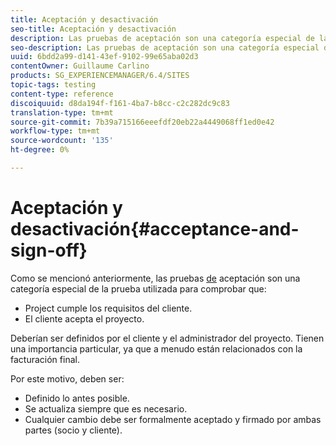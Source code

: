 ```yaml
---
title: Aceptación y desactivación
seo-title: Aceptación y desactivación
description: Las pruebas de aceptación son una categoría especial de la prueba utilizada para comprobar que el proyecto cumple los requisitos del cliente y que el cliente acepta el proyecto
seo-description: Las pruebas de aceptación son una categoría especial de la prueba utilizada para comprobar que el proyecto cumple los requisitos del cliente y que el cliente acepta el proyecto
uuid: 6bdd2a99-d141-43ef-9102-99e65aba02d3
contentOwner: Guillaume Carlino
products: SG_EXPERIENCEMANAGER/6.4/SITES
topic-tags: testing
content-type: reference
discoiquuid: d8da194f-f161-4ba7-b8cc-c2c282dc9c83
translation-type: tm+mt
source-git-commit: 7b39a715166eeefdf20eb22a4449068ff1ed0e42
workflow-type: tm+mt
source-wordcount: '135'
ht-degree: 0%

---
```



# Aceptación y desactivación{#acceptance-and-sign-off}

Como se mencionó anteriormente, las pruebas [de](/help/sites-developing/planning.md) aceptación son una categoría especial de la prueba utilizada para comprobar que:

* Project cumple los requisitos del cliente.
* El cliente acepta el proyecto.

Deberían ser definidos por el cliente y el administrador del proyecto. Tienen una importancia particular, ya que a menudo están relacionados con la facturación final.

Por este motivo, deben ser:

* Definido lo antes posible.
* Se actualiza siempre que es necesario.
* Cualquier cambio debe ser formalmente aceptado y firmado por ambas partes (socio y cliente).

